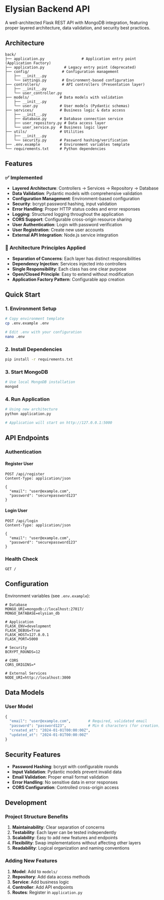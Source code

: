 # Elysian Backend API

A well-architected Flask REST API with MongoDB integration, featuring proper layered architecture, data validation, and security best practices.

## Architecture

```
back/
├── application.py                 # Application entry point (Application Factory)
├── application.py         # Legacy entry point (deprecated)
├── config/               # Configuration management
│   ├── __init__.py
│   └── settings.py       # Environment-based configuration
├── controllers/          # API controllers (Presentation layer)
│   ├── __init__.py
│   └── user_controller.py
├── models/              # Data models with validation
│   ├── __init__.py
│   └── user.py          # User models (Pydantic schemas)
├── services/            # Business logic & data access
│   ├── __init__.py
│   ├── database.py      # Database connection service
│   ├── user_repository.py # Data access layer
│   └── user_service.py  # Business logic layer
├── utils/               # Utilities
│   ├── __init__.py
│   └── security.py      # Password hashing/verification
├── .env.example         # Environment variables template
└── requirements.txt     # Python dependencies
```

## Features

### ✅ **Implemented**
- **Layered Architecture**: Controllers → Services → Repository → Database
- **Data Validation**: Pydantic models with comprehensive validation
- **Configuration Management**: Environment-based configuration
- **Security**: bcrypt password hashing, input validation
- **Error Handling**: Proper HTTP status codes and error responses
- **Logging**: Structured logging throughout the application
- **CORS Support**: Configurable cross-origin resource sharing
- **User Authentication**: Login with password verification
- **User Registration**: Create new user accounts
- **External API Integration**: Node.js service integration

### 🔧 **Architecture Principles Applied**
- **Separation of Concerns**: Each layer has distinct responsibilities
- **Dependency Injection**: Services injected into controllers
- **Single Responsibility**: Each class has one clear purpose
- **Open/Closed Principle**: Easy to extend without modification
- **Application Factory Pattern**: Configurable app creation

## Quick Start

### 1. Environment Setup
```bash
# Copy environment template
cp .env.example .env

# Edit .env with your configuration
nano .env
```

### 2. Install Dependencies
```bash
pip install -r requirements.txt
```

### 3. Start MongoDB
```bash
# Use local MongoDB installation
mongod
```

### 4. Run Application
```bash
# Using new architecture
python application.py

# Application will start on http://127.0.0.1:5000
```

## API Endpoints

### Authentication

#### Register User
```http
POST /api/register
Content-Type: application/json

{
  "email": "user@example.com",
  "password": "securepassword123"
}
```

#### Login User
```http
POST /api/login
Content-Type: application/json

{
  "email": "user@example.com",
  "password": "securepassword123"
}
```

### Health Check
```http
GET /
```

## Configuration

Environment variables (see `.env.example`):

```env
# Database
MONGO_URI=mongodb://localhost:27017/
MONGO_DATABASE=elysian_db

# Application
FLASK_ENV=development
FLASK_DEBUG=True
FLASK_HOST=127.0.0.1
FLASK_PORT=5000

# Security
BCRYPT_ROUNDS=12

# CORS
CORS_ORIGINS=*

# External Services
NODE_URI=http://localhost:3000
```

## Data Models

### User Model
```python
{
  "email": "user@example.com",        # Required, validated email
  "password": "password123",          # Min 6 characters (for creation)
  "created_at": "2024-01-01T00:00:00Z",
  "updated_at": "2024-01-01T00:00:00Z"
}
```

## Security Features

- **Password Hashing**: bcrypt with configurable rounds
- **Input Validation**: Pydantic models prevent invalid data
- **Email Validation**: Proper email format validation
- **Error Handling**: No sensitive data in error responses
- **CORS Configuration**: Controlled cross-origin access

## Development

### Project Structure Benefits

1. **Maintainability**: Clear separation of concerns
2. **Testability**: Each layer can be tested independently  
3. **Scalability**: Easy to add new features and endpoints
4. **Flexibility**: Swap implementations without affecting other layers
5. **Readability**: Logical organization and naming conventions

### Adding New Features

1. **Model**: Add to `models/`
2. **Repository**: Add data access methods
3. **Service**: Add business logic
4. **Controller**: Add API endpoints
5. **Routes**: Register in `application.py`